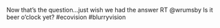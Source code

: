 <!--
id: 1131566094
link: http://kevinisom.info/post/1131566094/now-thats-the-question-just-wish-we-had-the
slug: now-thats-the-question-just-wish-we-had-the
date: Thu Sep 16 2010 23:34:16 GMT+1200 (NZST)
raw: {"blog_name":"kevinisom","id":1131566094,"post_url":"http://kevinisom.info/post/1131566094/now-thats-the-question-just-wish-we-had-the","slug":"now-thats-the-question-just-wish-we-had-the","type":"text","date":"2010-09-16 11:34:16 GMT","timestamp":1284636856,"state":"published","format":"html","reblog_key":"KyCwgXaJ","tags":[],"short_url":"http://tmblr.co/Zw68Yy13SbGE","highlighted":[],"feed_item":"http://twitter.com/kev_nz/statuses/24631250400","from_feed_id":"650289","note_count":0,"title":null,"body":"<p>Now that&#8217;s the question&#8230;just wish we had the answer RT @wrumsby Is it beer o&#8217;clock yet? #ecovision #blurryvision</p>"}
publish: 2010-09-016
tags: 
title: null
-->


Now that’s the question…just wish we had the answer RT @wrumsby Is it
beer o’clock yet? \#ecovision \#blurryvision


